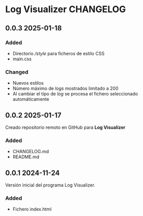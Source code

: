 # Log Visualizer CHANGELOG

## 0.0.3 2025-01-18

### Added
 - Directorio */style* para ficheros de estilo CSS
 - main.css

### Changed
 - Nuevos estilos
 - Número máximo de *logs* mostrados limitado a 200
 - Al cambiar el tipo de *log* se procesa el fichero seleccionado automáticamente

## 0.0.2 2025-01-17
Creado repositorio remoto en GitHub para **Log Visualizer**

### Added
 - CHANGELOG.md
 - README.md

## 0.0.1 2024-11-24
Versión inicial del programa Log Visualizer. 

### Added
 - Fichero index.html

